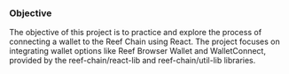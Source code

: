 ### Objective 
The objective of this project is to practice and explore the process of connecting a wallet to the Reef Chain using React. The project focuses on integrating wallet options like Reef Browser Wallet and WalletConnect, provided by the reef-chain/react-lib and reef-chain/util-lib libraries.
